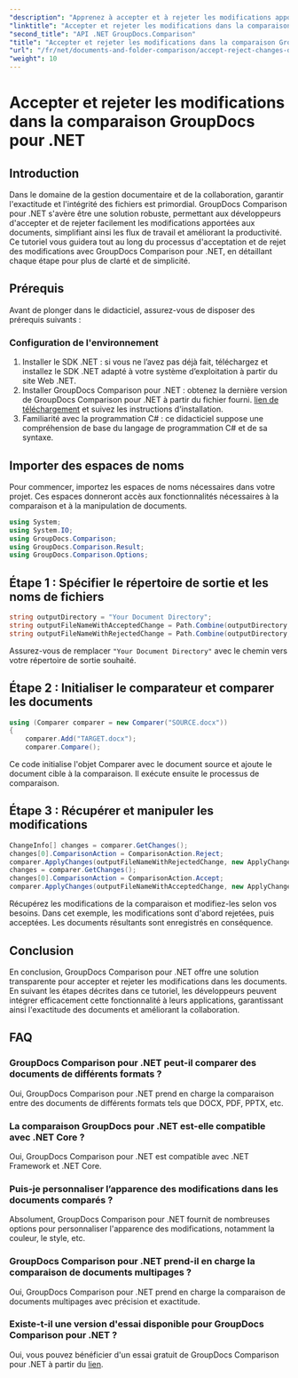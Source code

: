 ```yaml
---
"description": "Apprenez à accepter et à rejeter les modifications apportées à vos documents grâce à GroupDocs Comparison pour .NET. Simplifiez vos flux de travail documentaires en toute simplicité."
"linktitle": "Accepter et rejeter les modifications dans la comparaison GroupDocs pour .NET"
"second_title": "API .NET GroupDocs.Comparison"
"title": "Accepter et rejeter les modifications dans la comparaison GroupDocs pour .NET"
"url": "/fr/net/documents-and-folder-comparison/accept-reject-changes-dotnet/"
"weight": 10
---
```


# Accepter et rejeter les modifications dans la comparaison GroupDocs pour .NET

## Introduction
Dans le domaine de la gestion documentaire et de la collaboration, garantir l'exactitude et l'intégrité des fichiers est primordial. GroupDocs Comparison pour .NET s'avère être une solution robuste, permettant aux développeurs d'accepter et de rejeter facilement les modifications apportées aux documents, simplifiant ainsi les flux de travail et améliorant la productivité. Ce tutoriel vous guidera tout au long du processus d'acceptation et de rejet des modifications avec GroupDocs Comparison pour .NET, en détaillant chaque étape pour plus de clarté et de simplicité.
## Prérequis
Avant de plonger dans le didacticiel, assurez-vous de disposer des prérequis suivants :
### Configuration de l'environnement
1. Installer le SDK .NET : si vous ne l’avez pas déjà fait, téléchargez et installez le SDK .NET adapté à votre système d’exploitation à partir du site Web .NET.
2. Installer GroupDocs Comparison pour .NET : obtenez la dernière version de GroupDocs Comparison pour .NET à partir du fichier fourni. [lien de téléchargement](https://releases.groupdocs.com/comparison/net/) et suivez les instructions d'installation.
3. Familiarité avec la programmation C# : ce didacticiel suppose une compréhension de base du langage de programmation C# et de sa syntaxe.

## Importer des espaces de noms
Pour commencer, importez les espaces de noms nécessaires dans votre projet. Ces espaces donneront accès aux fonctionnalités nécessaires à la comparaison et à la manipulation de documents.

```csharp
using System;
using System.IO;
using GroupDocs.Comparison;
using GroupDocs.Comparison.Result;
using GroupDocs.Comparison.Options;
```
## Étape 1 : Spécifier le répertoire de sortie et les noms de fichiers
```csharp
string outputDirectory = "Your Document Directory";
string outputFileNameWithAcceptedChange = Path.Combine(outputDirectory, "RESULT_WITH_ACCEPTED_CHANGE.docx");
string outputFileNameWithRejectedChange = Path.Combine(outputDirectory, "RESULT_WITH_REJECTED_CHANGE.docx");
```
Assurez-vous de remplacer `"Your Document Directory"` avec le chemin vers votre répertoire de sortie souhaité.
## Étape 2 : Initialiser le comparateur et comparer les documents
```csharp
using (Comparer comparer = new Comparer("SOURCE.docx"))
{
    comparer.Add("TARGET.docx");
    comparer.Compare();
```
Ce code initialise l'objet Comparer avec le document source et ajoute le document cible à la comparaison. Il exécute ensuite le processus de comparaison.
## Étape 3 : Récupérer et manipuler les modifications
```csharp
ChangeInfo[] changes = comparer.GetChanges();
changes[0].ComparisonAction = ComparisonAction.Reject;
comparer.ApplyChanges(outputFileNameWithRejectedChange, new ApplyChangeOptions { Changes = changes, SaveOriginalState = true });
changes = comparer.GetChanges();
changes[0].ComparisonAction = ComparisonAction.Accept;
comparer.ApplyChanges(outputFileNameWithAcceptedChange, new ApplyChangeOptions { Changes = changes });
```
Récupérez les modifications de la comparaison et modifiez-les selon vos besoins. Dans cet exemple, les modifications sont d'abord rejetées, puis acceptées. Les documents résultants sont enregistrés en conséquence.

## Conclusion
En conclusion, GroupDocs Comparison pour .NET offre une solution transparente pour accepter et rejeter les modifications dans les documents. En suivant les étapes décrites dans ce tutoriel, les développeurs peuvent intégrer efficacement cette fonctionnalité à leurs applications, garantissant ainsi l'exactitude des documents et améliorant la collaboration.
## FAQ
### GroupDocs Comparison pour .NET peut-il comparer des documents de différents formats ?
Oui, GroupDocs Comparison pour .NET prend en charge la comparaison entre des documents de différents formats tels que DOCX, PDF, PPTX, etc.
### La comparaison GroupDocs pour .NET est-elle compatible avec .NET Core ?
Oui, GroupDocs Comparison pour .NET est compatible avec .NET Framework et .NET Core.
### Puis-je personnaliser l’apparence des modifications dans les documents comparés ?
Absolument, GroupDocs Comparison pour .NET fournit de nombreuses options pour personnaliser l'apparence des modifications, notamment la couleur, le style, etc.
### GroupDocs Comparison pour .NET prend-il en charge la comparaison de documents multipages ?
Oui, GroupDocs Comparison pour .NET prend en charge la comparaison de documents multipages avec précision et exactitude.
### Existe-t-il une version d'essai disponible pour GroupDocs Comparison pour .NET ?
Oui, vous pouvez bénéficier d'un essai gratuit de GroupDocs Comparison pour .NET à partir du [lien](https://releases.groupdocs.com/).